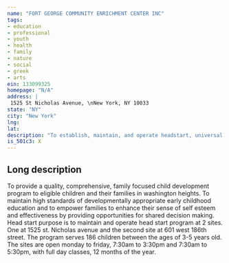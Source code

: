 ```yaml
---
name: "FORT GEORGE COMMUNITY ENRICHMENT CENTER INC"
tags:
- education
- professional
- youth
- health
- family
- nature
- social
- greek
- arts
ein: 133099325
homepage: "N/A"
address: |
 1525 St Nicholas Avenue, \nNew York, NY 10033
state: "NY"
city: "New York"
lng: 
lat: 
description: "To establish, maintain, and operate headstart, universal pre-kindergarten and day care center at 1525 st. Nicholas avenue and 601 w 186th street, new york, ny 10033. "
is_501c3: X
---
```


## Long description

To provide a quality, comprehensive, family focused child development program to eligible children and their families in washington heights. To maintain high standards of developmentally appropriate early childhood education and to empower families to enhance their sense of self esteem and effectiveness by providing opportunities for shared decision making. Head start purpose is to maintain and operate head start program at 2 sites. One at 1525 st. Nicholas avenue and the second site at 601 west 186th street. The program serves 186 children between the ages of 3-5 years old. The sites are open monday to friday, 7:30am to 3:30pm and 7:30am to 5:30pm, with full day classes, 12 months of the year. 
